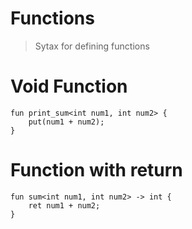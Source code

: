 # Functions
> Sytax for defining functions

# Void Function
```
fun print_sum<int num1, int num2> {
    put(num1 + num2);
}
```

# Function with return
```
fun sum<int num1, int num2> -> int {
    ret num1 + num2;
}
```
